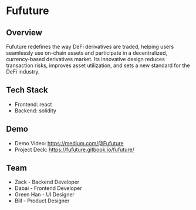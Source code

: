 # Fufuture

## Overview
Fufuture redefines the way DeFi derivatives are traded, helping users seamlessly use on-chain assets and participate in a decentralized, currency-based derivatives market. Its innovative design reduces transaction risks, improves asset utilization, and sets a new standard for the DeFi industry.

## Tech Stack
- Frontend: react
- Backend: solidity

## Demo
- Demo Video: https://medium.com/@Fufuture
- Project Deck: https://fufuture.gitbook.io/fufuture/

## Team
- Zack - Backend Developer
- Dabai - Frontend Developer
- Green Han - UI Designer
- Bill - Product Designer

